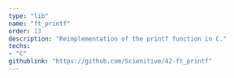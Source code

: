 ```yaml
---
type: "lib"
name: "ft_printf"
order: 13
description: "Reimplementation of the printf function in C."
techs:
- "C"
githublink: "https://github.com/Scienitive/42-ft_printf"
---
```


